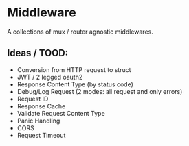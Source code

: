 # Middleware

A collections of mux / router agnostic middlewares.

## Ideas / TOOD:
* Conversion from HTTP request to struct
* JWT / 2 legged oauth2
* Response Content Type (by status code)
* Debug/Log Request (2 modes: all request and only errors)
* Request ID
* Response Cache
* Validate Request Content Type
* Panic Handling
* CORS
* Request Timeout


